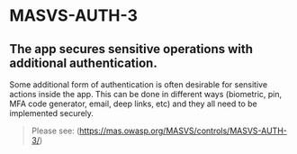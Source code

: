 # MASVS-AUTH-3

## The app secures sensitive operations with additional authentication.

Some additional form of authentication is often desirable for sensitive actions inside the app. This can be done in different ways (biometric, pin, MFA code generator, email, deep links, etc) and they all need to be implemented securely.

> Please see: (https://mas.owasp.org/MASVS/controls/MASVS-AUTH-3/)